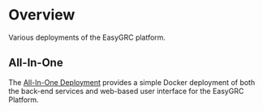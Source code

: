 # Overview

Various deployments of the EasyGRC platform.

## All-In-One

The [All-In-One Deployment](all-in-one) provides a simple Docker deployment of both the back-end services and web-based user interface for the EasyGRC Platform.